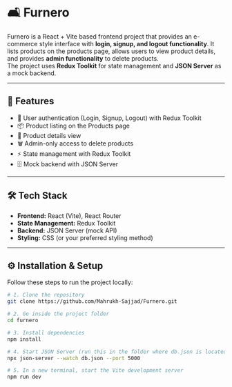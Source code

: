 # 🛋️ Furnero

Furnero is a React + Vite based frontend project that provides an e-commerce style interface with **login, signup, and logout functionality**. It lists products on the products page, allows users to view product details, and provides **admin functionality** to delete products.  
The project uses **Redux Toolkit** for state management and **JSON Server** as a mock backend.

---

## 🚀 Features

- 🔑 User authentication (Login, Signup, Logout) with Redux Toolkit  
- 📦 Product listing on the Products page  
- 📄 Product details view  
- 🗑️ Admin-only access to delete products  
- ⚡ State management with Redux Toolkit  
- 🗄️ Mock backend with JSON Server  

---

## 🛠️ Tech Stack

- **Frontend:** React (Vite), React Router  
- **State Management:** Redux Toolkit  
- **Backend:** JSON Server (mock API)  
- **Styling:** CSS (or your preferred styling method)  

---

## ⚙️ Installation & Setup

Follow these steps to run the project locally:

```bash
# 1. Clone the repository
git clone https://github.com/Mahrukh-Sajjad/Furnero.git

# 2. Go inside the project folder
cd furnero

# 3. Install dependencies
npm install

# 4. Start JSON Server (run this in the folder where db.json is located)
npx json-server --watch db.json --port 5000

# 5. In a new terminal, start the Vite development server
npm run dev
